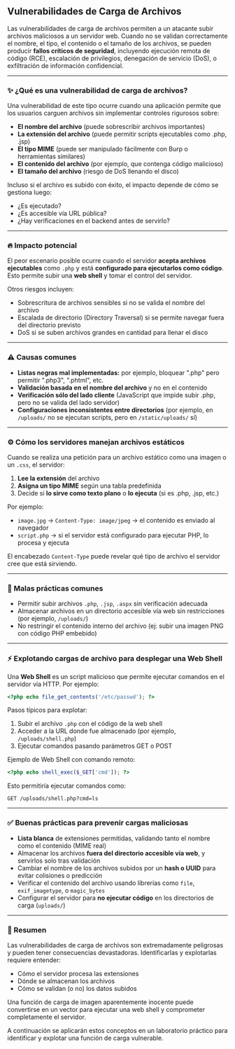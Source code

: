 ## Vulnerabilidades de Carga de Archivos

Las vulnerabilidades de carga de archivos permiten a un atacante subir archivos maliciosos a un servidor web. Cuando no se validan correctamente el nombre, el tipo, el contenido o el tamaño de los archivos, se pueden producir **fallos críticos de seguridad**, incluyendo ejecución remota de código (RCE), escalación de privilegios, denegación de servicio (DoS), o exfiltración de información confidencial.

---

### ✨ ¿Qué es una vulnerabilidad de carga de archivos?

Una vulnerabilidad de este tipo ocurre cuando una aplicación permite que los usuarios carguen archivos sin implementar controles rigurosos sobre:

* **El nombre del archivo** (puede sobrescribir archivos importantes)
* **La extensión del archivo** (puede permitir scripts ejecutables como .php, .jsp)
* **El tipo MIME** (puede ser manipulado fácilmente con Burp o herramientas similares)
* **El contenido del archivo** (por ejemplo, que contenga código malicioso)
* **El tamaño del archivo** (riesgo de DoS llenando el disco)

Incluso si el archivo es subido con éxito, el impacto depende de cómo se gestiona luego:

* ¿Es ejecutado?
* ¿Es accesible vía URL pública?
* ¿Hay verificaciones en el backend antes de servirlo?

---

### 🔥 Impacto potencial

El peor escenario posible ocurre cuando el servidor **acepta archivos ejecutables** como `.php` y está **configurado para ejecutarlos como código**. Esto permite subir una **web shell** y tomar el control del servidor.

Otros riesgos incluyen:

* Sobrescritura de archivos sensibles si no se valida el nombre del archivo
* Escalada de directorio (Directory Traversal) si se permite navegar fuera del directorio previsto
* DoS si se suben archivos grandes en cantidad para llenar el disco

---

### ⚠️ Causas comunes

* **Listas negras mal implementadas:** por ejemplo, bloquear ".php" pero permitir ".php3", ".phtml", etc.
* **Validación basada en el nombre del archivo** y no en el contenido
* **Verificación sólo del lado cliente** (JavaScript que impide subir .php, pero no se valida del lado servidor)
* **Configuraciones inconsistentes entre directorios** (por ejemplo, en `/uploads/` no se ejecutan scripts, pero en `/static/uploads/` sí)

---

### ⚙️ Cómo los servidores manejan archivos estáticos

Cuando se realiza una petición para un archivo estático como una imagen o un `.css`, el servidor:

1. **Lee la extensión** del archivo
2. **Asigna un tipo MIME** según una tabla predefinida
3. Decide si **lo sirve como texto plano** o **lo ejecuta** (si es .php, .jsp, etc.)

Por ejemplo:

* `image.jpg` → `Content-Type: image/jpeg` → el contenido es enviado al navegador
* `script.php` → si el servidor está configurado para ejecutar PHP, lo procesa y ejecuta

El encabezado `Content-Type` puede revelar qué tipo de archivo el servidor cree que está sirviendo.

---

### 🚫 Malas prácticas comunes

* Permitir subir archivos `.php`, `.jsp`, `.aspx` sin verificación adecuada
* Almacenar archivos en un directorio accesible vía web sin restricciones (por ejemplo, `/uploads/`)
* No restringir el contenido interno del archivo (ej: subir una imagen PNG con código PHP embebido)

---

### ⚡ Explotando cargas de archivo para desplegar una Web Shell

Una **Web Shell** es un script malicioso que permite ejecutar comandos en el servidor vía HTTP. Por ejemplo:

```php
<?php echo file_get_contents('/etc/passwd'); ?>
```

Pasos típicos para explotar:

1. Subir el archivo `.php` con el código de la web shell
2. Acceder a la URL donde fue almacenado (por ejemplo, `/uploads/shell.php`)
3. Ejecutar comandos pasando parámetros GET o POST

Ejemplo de Web Shell con comando remoto:

```php
<?php echo shell_exec($_GET['cmd']); ?>
```

Esto permitiría ejecutar comandos como:

```
GET /uploads/shell.php?cmd=ls
```

---

### ✅ Buenas prácticas para prevenir cargas maliciosas

* **Lista blanca** de extensiones permitidas, validando tanto el nombre como el contenido (MIME real)
* Almacenar los archivos **fuera del directorio accesible vía web**, y servirlos solo tras validación
* Cambiar el nombre de los archivos subidos por un **hash o UUID** para evitar colisiones o predicción
* Verificar el contenido del archivo usando librerías como `file`, `exif_imagetype`, o `magic_bytes`
* Configurar el servidor para **no ejecutar código** en los directorios de carga (`uploads/`)

---

### 🔹 Resumen

Las vulnerabilidades de carga de archivos son extremadamente peligrosas y pueden tener consecuencias devastadoras. Identificarlas y explotarlas requiere entender:

* Cómo el servidor procesa las extensiones
* Dónde se almacenan los archivos
* Cómo se validan (o no) los datos subidos

Una función de carga de imagen aparentemente inocente puede convertirse en un vector para ejecutar una web shell y comprometer completamente el servidor.

A continuación se aplicarán estos conceptos en un laboratorio práctico para identificar y explotar una función de carga vulnerable.
